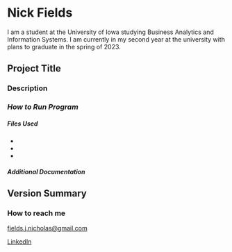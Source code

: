 # **Nick Fields**
I am a student at the University of Iowa studying Business Analytics and Information Systems. I am currently in my second year at the university with plans to graduate in the spring of 2023.
## **Project Title**

### Description

### *How to Run Program*

##### Files Used
-
-
-

##### Additional Documentation

## Version Summary

### How to reach me
fields.j.nicholas@gmail.com

[LinkedIn](https://www.linkedin.com/in/nick-j-fields/)

